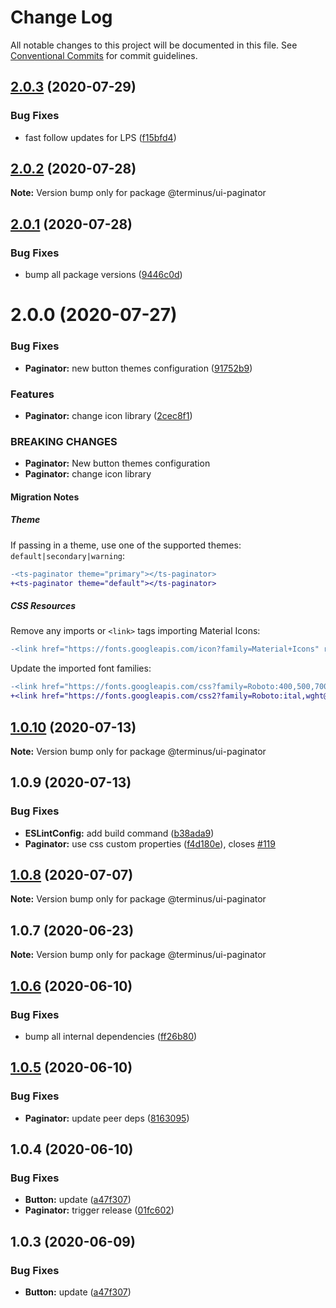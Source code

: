 # Change Log

All notable changes to this project will be documented in this file.
See [Conventional Commits](https://conventionalcommits.org) for commit guidelines.

## [2.0.3](https://github.com/GetTerminus/terminus-oss/compare/@terminus/ui-paginator@2.0.2...@terminus/ui-paginator@2.0.3) (2020-07-29)


### Bug Fixes

* fast follow updates for LPS ([f15bfd4](https://github.com/GetTerminus/terminus-oss/commit/f15bfd4fa088da2fea76e9964c664bad8844e740))





## [2.0.2](https://github.com/GetTerminus/terminus-oss/compare/@terminus/ui-paginator@2.0.1...@terminus/ui-paginator@2.0.2) (2020-07-28)

**Note:** Version bump only for package @terminus/ui-paginator





## [2.0.1](https://github.com/GetTerminus/terminus-oss/compare/@terminus/ui-paginator@2.0.0...@terminus/ui-paginator@2.0.1) (2020-07-28)


### Bug Fixes

* bump all package versions ([9446c0d](https://github.com/GetTerminus/terminus-oss/commit/9446c0d5cde3bd693cfba7cabbfd2db443a47b00))





# 2.0.0 (2020-07-27)


### Bug Fixes

* **Paginator:** new button themes configuration ([91752b9](https://github.com/GetTerminus/terminus-oss/commit/91752b9654f9c1349e9132edba66b017e21a0668))


### Features

* **Paginator:** change icon library ([2cec8f1](https://github.com/GetTerminus/terminus-oss/commit/2cec8f18377fc0133b7ea9af8fdbe4ce8a278d95))


### BREAKING CHANGES

* **Paginator:** New button themes configuration
* **Paginator:** change icon library

#### Migration Notes

##### Theme

If passing in a theme, use one of the supported themes: `default|secondary|warning`:

```diff
-<ts-paginator theme="primary"></ts-paginator>
+<ts-paginator theme="default"></ts-paginator>
```

##### CSS Resources

Remove any imports or `<link>` tags importing Material Icons:

```diff
-<link href="https://fonts.googleapis.com/icon?family=Material+Icons" rel="stylesheet">
```

Update the imported font families:

```diff
-<link href="https://fonts.googleapis.com/css?family=Roboto:400,500,700" rel="stylesheet">
+<link href="https://fonts.googleapis.com/css2?family=Roboto:ital,wght@0,400;0,500;0,700;1,400&display=swap" rel="stylesheet">
```




## [1.0.10](https://github.com/GetTerminus/terminus-oss/compare/@terminus/ui-paginator@1.0.9...@terminus/ui-paginator@1.0.10) (2020-07-13)

**Note:** Version bump only for package @terminus/ui-paginator





## 1.0.9 (2020-07-13)


### Bug Fixes

* **ESLintConfig:** add build command ([b38ada9](https://github.com/GetTerminus/terminus-oss/commit/b38ada91d034ebe18b96f46b603b13b0ccbca5c0))
* **Paginator:** use css custom properties ([f4d180e](https://github.com/GetTerminus/terminus-oss/commit/f4d180ef51c4a00c218c46a3c94cc64b4a164f3d)), closes [#119](https://github.com/GetTerminus/terminus-oss/issues/119)





## [1.0.8](https://github.com/GetTerminus/terminus-oss/compare/@terminus/ui-paginator@1.0.7...@terminus/ui-paginator@1.0.8) (2020-07-07)

**Note:** Version bump only for package @terminus/ui-paginator





## 1.0.7 (2020-06-23)

**Note:** Version bump only for package @terminus/ui-paginator





## [1.0.6](https://github.com/GetTerminus/terminus-oss/compare/@terminus/ui-paginator@1.0.5...@terminus/ui-paginator@1.0.6) (2020-06-10)


### Bug Fixes

* bump all internal dependencies ([ff26b80](https://github.com/GetTerminus/terminus-oss/commit/ff26b806bb599401f006996be5b567a378e68ef3))





## [1.0.5](https://github.com/GetTerminus/terminus-oss/compare/@terminus/ui-paginator@1.0.4...@terminus/ui-paginator@1.0.5) (2020-06-10)


### Bug Fixes

* **Paginator:** update peer deps ([8163095](https://github.com/GetTerminus/terminus-oss/commit/8163095c3902ad4bb9334e8385e1f74bc38fd344))





## 1.0.4 (2020-06-10)


### Bug Fixes

* **Button:** update ([a47f307](https://github.com/GetTerminus/terminus-oss/commit/a47f30757b9216d6ee76788c117e76eacf5289e5))
* **Paginator:** trigger release ([01fc602](https://github.com/GetTerminus/terminus-oss/commit/01fc6022d7d49806801de85b77d14b0c988f89f3))





## 1.0.3 (2020-06-09)


### Bug Fixes

* **Button:** update ([a47f307](https://github.com/GetTerminus/terminus-oss/commit/a47f30757b9216d6ee76788c117e76eacf5289e5))
